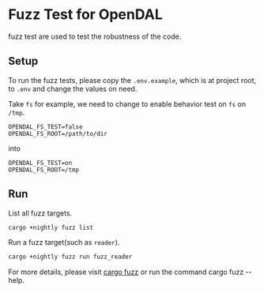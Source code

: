 # Fuzz Test for OpenDAL

fuzz test are used to test the robustness of the code. 

## Setup



To run the fuzz tests, please copy the `.env.example`, which is at project root, to `.env` and change the values on need.

Take `fs` for example, we need to change to enable behavior test on `fs` on `/tmp`.

```dotenv
OPENDAL_FS_TEST=false
OPENDAL_FS_ROOT=/path/to/dir
```

into

```dotenv
OPENDAL_FS_TEST=on
OPENDAL_FS_ROOT=/tmp
```


## Run

List all fuzz targets.

```bash
cargo +nightly fuzz list
```

Run a fuzz target(such as `reader`).

```bash
cargo +nightly fuzz run fuzz_reader
```

For more details, please visit [cargo fuzz](https://rust-fuzz.github.io/book/cargo-fuzz/tutorial.html) or run the command cargo fuzz --help.
